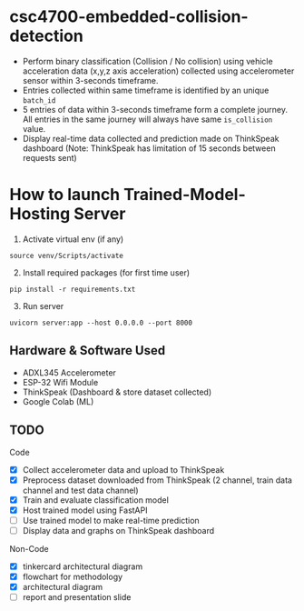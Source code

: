 # csc4700-embedded-collision-detection
- Perform binary classification (Collision / No collision) using vehicle acceleration data (x,y,z axis acceleration) collected using accelerometer sensor within 3-seconds timeframe. 
- Entries collected within same timeframe is identified by an unique `batch_id`
- 5 entries of data within 3-seconds timeframe form a complete journey. All entries in the same journey will always have same `is_collision` value.
- Display real-time data collected and prediction made on ThinkSpeak dashboard (Note: ThinkSpeak has limitation of 15 seconds between requests sent)

# How to launch Trained-Model-Hosting Server
1. Activate virtual env (if any)
```
source venv/Scripts/activate
```
2. Install required packages (for first time user)
```
pip install -r requirements.txt
```
3. Run server
```
uvicorn server:app --host 0.0.0.0 --port 8000
```

## Hardware & Software Used
- ADXL345 Accelerometer
- ESP-32 Wifi Module
- ThinkSpeak (Dashboard & store dataset collected)
- Google Colab (ML)

## TODO
Code
- [x] Collect accelerometer data and upload to ThinkSpeak
- [x] Preprocess dataset downloaded from ThinkSpeak (2 channel, train data channel and test data channel)
- [x] Train and evaluate classification model
- [x] Host trained model using FastAPI
- [ ] Use trained model to make real-time prediction
- [ ] Display data and graphs on ThinkSpeak dashboard

Non-Code
- [x] tinkercard architectural diagram
- [x] flowchart for methodology
- [x] architectural diagram
- [ ] report and presentation slide
